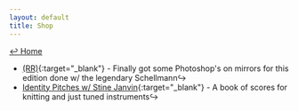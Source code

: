 ```yaml
---
layout: default
title: Shop
---
```

<a href="../">↩ Home</a>   
* [(RR)](https://schellmannart.com/works/2264/rr){:target="_blank"} - Finally got some Photoshop's on mirrors for this edition done w/ the legendary Schellmann↪
* [Identity Pitches w/ Stine Janvin](https://primaryinformation.org/product/identity-pitches/){:target="_blank"}  - A book of scores for knitting and just tuned instruments↪
